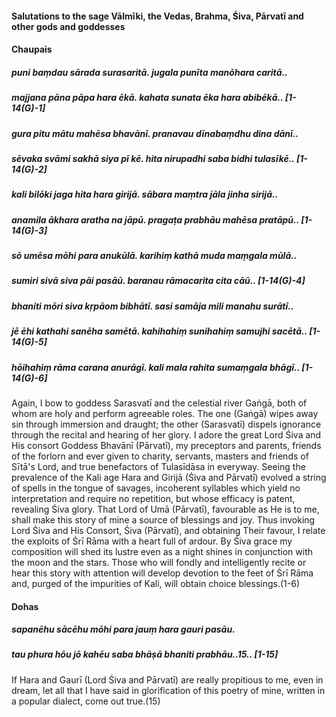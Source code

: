 #### Salutations to the sage Vālmīki, the Vedas, Brahma, Śiva, Pārvatī and other gods and goddesses

#### Chaupais

##### puni baṃdau sārada surasaritā. jugala punīta manōhara caritā..
##### majjana pāna pāpa hara ēkā. kahata sunata ēka hara abibēkā.. [1-14(G)-1]
##### gura pitu mātu mahēsa bhavānī. pranavau dīnabaṃdhu dina dānī..
##### sēvaka svāmi sakhā siya pī kē. hita nirupadhi saba bidhi tulasīkē.. [1-14(G)-2]
##### kali bilōki jaga hita hara girijā. sābara maṃtra jāla jinha sirijā..
##### anamila ākhara aratha na jāpū. pragaṭa prabhāu mahēsa pratāpū.. [1-14(G)-3]
##### sō umēsa mōhi para anukūlā. karihiṃ kathā muda maṃgala mūlā..
##### sumiri sivā siva pāi pasāū. baranau rāmacarita cita cāū.. [1-14(G)-4]
##### bhaniti mōri siva kṛpāom bibhātī. sasi samāja mili manahu surātī..
##### jē ēhi kathahi sanēha samētā. kahihahiṃ sunihahiṃ samujhi sacētā.. [1-14(G)-5]
##### hōihahiṃ rāma carana anurāgī. kali mala rahita sumaṃgala bhāgī.. [1-14(G)-6]

Again, I bow to goddess Sarasvatī and the celestial river Gaṅgā, both of whom are holy and perform agreeable roles. The one (Gaṅgā) wipes away sin through immersion and draught; the other (Sarasvatī) dispels ignorance through the recital and hearing of her glory. I adore the great Lord Śiva and His consort Goddess Bhavānī (Pārvatī), my preceptors and parents, friends of the forlorn and ever given to charity, servants, masters and friends of Sītā's Lord, and true benefactors of Tulasīdāsa in everyway. Seeing the prevalence of the Kali age Hara and Girijā (Śiva and Pārvatī) evolved a string of spells in the tongue of savages, incoherent syllables which yield no interpretation and require no repetition, but whose efficacy is patent, revealing Śiva glory. That Lord of Umā (Pārvatī), favourable as He is to me, shall make this story of mine a source of blessings and joy. Thus invoking Lord Śiva and His Consort, Śiva (Pārvatī), and obtaining Their favour, I relate the exploits of Śrī Rāma with a heart full of ardour. By Śiva grace my composition will shed its lustre even as a night shines in conjunction with the moon and the stars. Those who will fondly and intelligently recite or hear this story with attention will develop devotion to the feet of Śrī Rāma and, purged of the impurities of Kali, will obtain choice blessings.(1-6)

#### Dohas

##### sapanēhu sācēhu mōhi para jauṃ hara gauri pasāu.
##### tau phura hōu jō kahēu saba bhāṣā bhaniti prabhāu..15.. [1-15]

If Hara and Gaurī (Lord Śiva and Pārvatī) are really propitious to me, even in dream, let all that I have said in glorification of this poetry of mine, written in a popular dialect, come out true.(15)